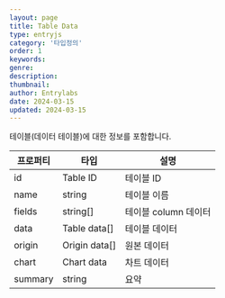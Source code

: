 ```yaml
---
layout: page
title: Table Data
type: entryjs
category: '타입정의'
order: 1
keywords: 
genre: 
description: 
thumbnail: 
author: Entrylabs
date: 2024-03-15
updated: 2024-03-15
---
```


테이블(데이터 테이블)에 대한 정보를 포함합니다.

|프로퍼티|타입|설명|
|---|---|---|
|id|Table ID|테이블 ID|
|name|string|테이블 이름|
|fields|string[]|테이블 column 데이터|
|data|Table data[]|테이블 데이터|
|origin|Origin data[]|원본 데이터|
|chart|Chart data|차트 데이터|
|summary|string|요약|